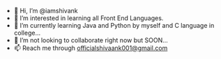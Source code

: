 - 👋 Hi, I’m @iamshivank
- 👀 I’m interested in learning all Front End Languages.
- 🌱 I’m currently learning Java and Python by myself and C language in college...
- 💞️ I’m not looking to collaborate right now but SOON...
- 📫 Reach me through officialshivaank001@gmail.com

<!---
iamshivank/iamshivank is a ✨ special ✨ repository because its `README.md` (this file) appears on your GitHub profile.
You can click the Preview link to take a look at your changes.
--->
